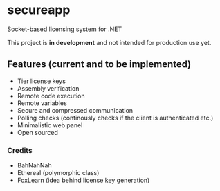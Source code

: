 # secureapp
Socket-based licensing system for .NET

This project is **in development** and not intended for production use yet.

## Features (current and to be implemented)
* Tier license keys
* Assembly verification
* Remote code execution
* Remote variables
* Secure and compressed communication
* Polling checks (continously checks if the client is authenticated etc.)
* Minimalistic web panel
* Open sourced

### Credits
* BahNahNah
* Ethereal (polymorphic class)
* FoxLearn (idea behind license key generation)

